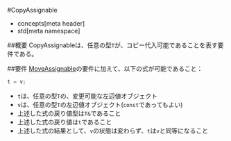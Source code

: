 #CopyAssignable
* concepts[meta header]
* std[meta namespace]

##概要
CopyAssignableは、任意の型`T`が、コピー代入可能であることを表す要件である。


##要件
[MoveAssignable](MoveAssignable.md)の要件に加えて、以下の式が可能であること：

```cpp
t = v;
```

- `t`は、任意の型`T`の、変更可能な左辺値オブジェクト
- `v`は、任意の型`T`の左辺値オブジェクト(`const`であってもよい)
- 上述した式の戻り値型は`T&`であること
- 上述した式の戻り値は`t`であること
- 上述した式の結果として、`v`の状態は変わらず、`t`は`v`と同等になること

